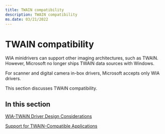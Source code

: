 ```yaml
---
title: TWAIN compatibility
description: TWAIN compatibility
ms.date: 03/21/2022
---
```


# TWAIN compatibility

WIA minidrivers can support other imaging architectures, such as TWAIN. However, Microsoft no longer ships TWAIN data sources with Windows.

For scanner and digital camera in-box drivers, Microsoft accepts only WIA drivers.

This section discusses TWAIN compatibility.

## In this section

[WIA-TWAIN Driver Design Considerations](wia-twain-driver-design-considerations.md)

[Support for TWAIN-Compatible Applications](support-for-twain-compatible-applications.md)
